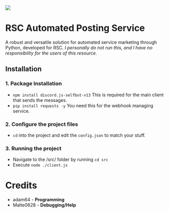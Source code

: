 <p align="left">
  <img src="https://i.ibb.co/gtF1VDD/a-00ff59fddbd60489df84407fb285f7ca-ezgif-com-resize.gif" />
</p>

# RSC Automated Posting Service
A robust and versatile solution for automated service marketing through Python, developed for RSC. *I personally do not run this, and I have no responsibility for the users of this resource.*

## Installation
### 1. Package Installation
- `npm install discord.js-selfbot-v13` This is required for the main client that sends the messages.
- `pip install requests -y` You need this for the webhook managing service.

### 2. Configure the project files
- `cd` into the project and edit the `config.json` to match your stuff. 

### 3. Running the project
- Navigate to the /src/ folder by running `cd src`
- Execute `node ./client.js`

# Credits
- adam64 - **Programming**
- Malte0628 - **Debugging/Help**
